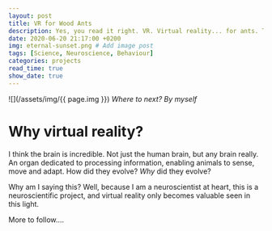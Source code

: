 ```yaml
---
layout: post
title: VR for Wood Ants
description: Yes, you read it right. VR. Virtual reality... for ants. This is such an exciting project, however strange it may sound, and I hope I'll be able to make you excited about it as well during this post. # Add post description
date: 2020-06-20 21:17:00 +0200
img: eternal-sunset.png # Add image post
tags: [Science, Neuroscience, Behaviour]
categories: projects
read_time: true
show_date: true
---
```


<!-- Starting out with a figure looks great!
Good places to look for open source images are: 
* Good images, MANY trackers: https://unsplash.com/ 
* Poor images, few trackers: https://search.creativecommons.org/  -->

![](/assets/img/{{ page.img }})
*Where to next? By myself*
<!-- The italicised text will render as the figure caption. -->

# Why virtual reality?
I think the brain is incredible. Not just the human brain, but any brain really. An organ dedicated to processing information, enabling animals to sense, move and adapt. How did they evolve? *Why* did they evolve? 

Why am I saying this? Well, because I am a neuroscientist at heart, this is a neuroscientific project, and virtual reality only becomes valuable seen in this light.

<!-- A key task for us is to relate neural activity to behaviour (as a scientific field, this is known as neuroethology). The typical way to do this has been to restrict an animals movements, keep them in a  -->
More to follow....
